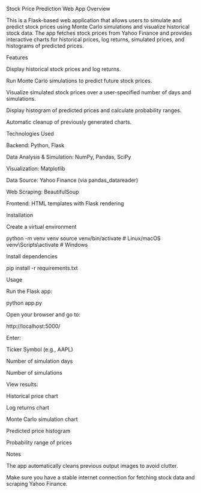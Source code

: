 Stock Price Prediction Web App
Overview

This is a Flask-based web application that allows users to simulate and predict stock prices using Monte Carlo simulations and visualize historical stock data. The app fetches stock prices from Yahoo Finance and provides interactive charts for historical prices, log returns, simulated prices, and histograms of predicted prices.

Features

Display historical stock prices and log returns.

Run Monte Carlo simulations to predict future stock prices.

Visualize simulated stock prices over a user-specified number of days and simulations.

Display histogram of predicted prices and calculate probability ranges.

Automatic cleanup of previously generated charts.

Technologies Used

Backend: Python, Flask

Data Analysis & Simulation: NumPy, Pandas, SciPy

Visualization: Matplotlib

Data Source: Yahoo Finance (via pandas_datareader)

Web Scraping: BeautifulSoup

Frontend: HTML templates with Flask rendering


Installation

Create a virtual environment

python -m venv venv
source venv/bin/activate   # Linux/macOS
venv\Scripts\activate      # Windows


Install dependencies

pip install -r requirements.txt

Usage

Run the Flask app:

python app.py


Open your browser and go to:

http://localhost:5000/


Enter:

Ticker Symbol (e.g., AAPL)

Number of simulation days

Number of simulations

View results:

Historical price chart

Log returns chart

Monte Carlo simulation chart

Predicted price histogram

Probability range of prices

Notes

The app automatically cleans previous output images to avoid clutter.

Make sure you have a stable internet connection for fetching stock data and scraping Yahoo Finance.
